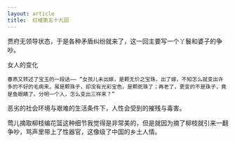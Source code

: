```yaml
---
layout: article
title:  红楼第五十九回
---
```


贾府无领导状态，于是各种矛盾纠纷就来了，这一回主要写一个丫鬟和婆子的争吵。

女人的变化

```
春燕又转述了宝玉的一段话—— “女孩儿未出嫁，是颗无价之宝珠，出了嫁，不知怎么就变出许多的不好的毛病来，虽是颗珠子，却没有光彩宝色，是颗死珠了；再老了，更变的不是珠子，竟是鱼眼睛了。分明一个人，怎么变出三样来？”

```

恶劣的社会环境与艰难的生活条件下，人性会受到的摧残与毒害。

莺儿摘取柳枝编花篮这种细节我觉得是非常美的，但是就因为摘了柳枝就引来一翻争吵，骂声里带上了性器官，这像级了中国的乡土人情。

